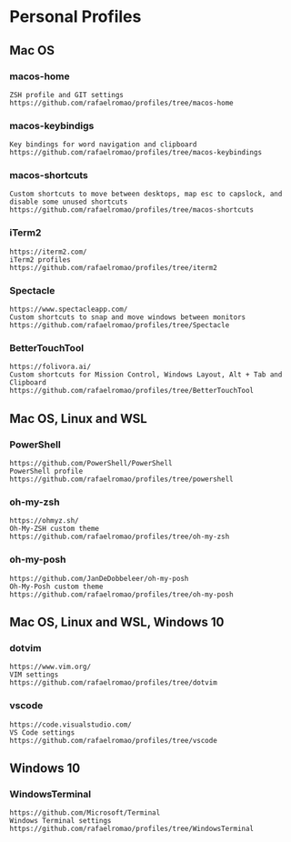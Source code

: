 # Personal Profiles

## Mac OS

### macos-home

    ZSH profile and GIT settings
    https://github.com/rafaelromao/profiles/tree/macos-home

### macos-keybindigs

    Key bindings for word navigation and clipboard
    https://github.com/rafaelromao/profiles/tree/macos-keybindings

### macos-shortcuts

    Custom shortcuts to move between desktops, map esc to capslock, and disable some unused shortcuts
    https://github.com/rafaelromao/profiles/tree/macos-shortcuts

### iTerm2

    https://iterm2.com/    
    iTerm2 profiles
    https://github.com/rafaelromao/profiles/tree/iterm2

### Spectacle

    https://www.spectacleapp.com/
    Custom shortcuts to snap and move windows between monitors
    https://github.com/rafaelromao/profiles/tree/Spectacle

### BetterTouchTool

    https://folivora.ai/
    Custom shortcuts for Mission Control, Windows Layout, Alt + Tab and Clipboard
    https://github.com/rafaelromao/profiles/tree/BetterTouchTool

## Mac OS, Linux and WSL

### PowerShell

    https://github.com/PowerShell/PowerShell
    PowerShell profile
    https://github.com/rafaelromao/profiles/tree/powershell

### oh-my-zsh

    https://ohmyz.sh/
    Oh-My-ZSH custom theme
    https://github.com/rafaelromao/profiles/tree/oh-my-zsh

### oh-my-posh

    https://github.com/JanDeDobbeleer/oh-my-posh
    Oh-My-Posh custom theme
    https://github.com/rafaelromao/profiles/tree/oh-my-posh

## Mac OS, Linux and WSL, Windows 10

### dotvim

    https://www.vim.org/
    VIM settings
    https://github.com/rafaelromao/profiles/tree/dotvim

### vscode

    https://code.visualstudio.com/
    VS Code settings
    https://github.com/rafaelromao/profiles/tree/vscode

## Windows 10

### WindowsTerminal

    https://github.com/Microsoft/Terminal
    Windows Terminal settings
    https://github.com/rafaelromao/profiles/tree/WindowsTerminal
